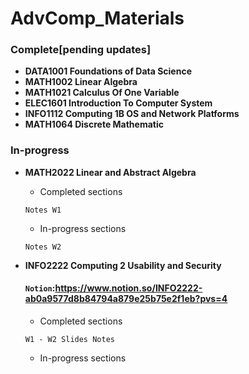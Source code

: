 # AdvComp_Materials
### Complete[pending updates]
- **DATA1001 Foundations of Data Science**
- **MATH1002 Linear Algebra**
- **MATH1021 Calculus Of One Variable**
- **ELEC1601 Introduction To Computer System**
- **INFO1112 Computing 1B OS and Network Platforms**
- **MATH1064 Discrete Mathematic**

### In-progress
- **MATH2022 Linear and Abstract Algebra**
	+ Completed sections
	```
	Notes W1 
	```
	+ In-progress sections
	```
	Notes W2 
	```

- **INFO2222 Computing 2 Usability and Security**
	#### `Notion`:https://www.notion.so/INFO2222-ab0a9577d8b84794a879e25b75e2f1eb?pvs=4
	+ Completed sections
	```
	W1 - W2 Slides Notes
	```
	+ In-progress sections
	```
	```

		
